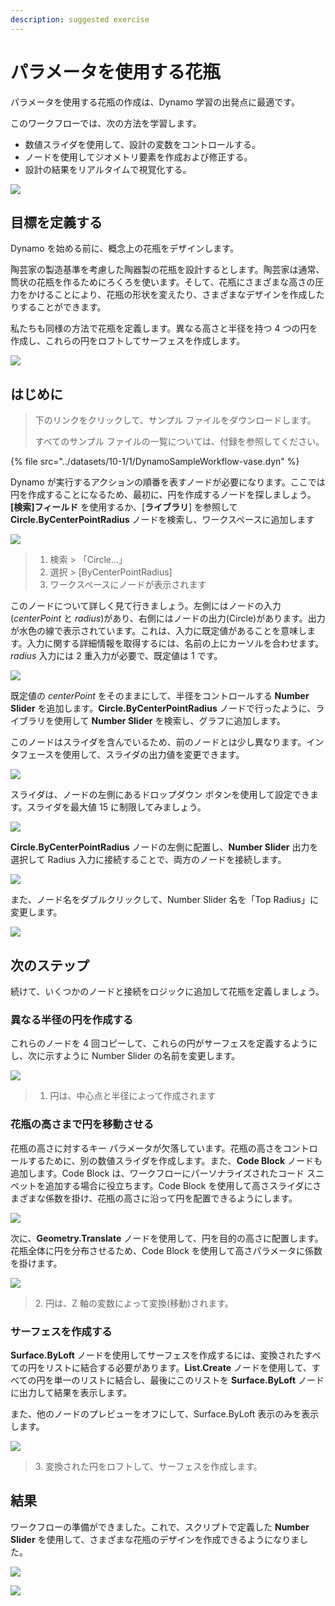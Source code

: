 ```yaml
---
description: suggested exercise
---
```


# パラメータを使用する花瓶

パラメータを使用する花瓶の作成は、Dynamo 学習の出発点に最適です。

このワークフローでは、次の方法を学習します。

* 数値スライダを使用して、設計の変数をコントロールする。
* ノードを使用してジオメトリ要素を作成および修正する。
* 設計の結果をリアルタイムで視覚化する。

![](<../images/10-1/1/vase1 (3).gif>)

## 目標を定義する

Dynamo を始める前に、概念上の花瓶をデザインします。

陶芸家の製造基準を考慮した陶器製の花瓶を設計するとします。陶芸家は通常、筒状の花瓶を作るためにろくろを使います。そして、花瓶にさまざまな高さの圧力をかけることにより、花瓶の形状を変えたり、さまざまなデザインを作成したりすることができます。

私たちも同様の方法で花瓶を定義します。異なる高さと半径を持つ 4 つの円を作成し、これらの円をロフトしてサーフェスを作成します。

![](../images/10-1/1/vase2.png)

## はじめに

> 下のリンクをクリックして、サンプル ファイルをダウンロードします。
>
> すべてのサンプル ファイルの一覧については、付録を参照してください。

{% file src="../datasets/10-1/1/DynamoSampleWorkflow-vase.dyn" %}

Dynamo が実行するアクションの順番を表すノードが必要になります。ここでは円を作成することになるため、最初に、円を作成するノードを探しましょう。**[検索]フィールド** を使用するか、[**ライブラリ**] を参照して **Circle.ByCenterPointRadius** ノードを検索し、ワークスペースに追加します

![](../images/10-1/1/vase8.png)

> 1. 検索 > 「Circle...」
> 2. 選択 > [ByCenterPointRadius]
> 3. ワークスペースにノードが表示されます

このノードについて詳しく見て行きましょう。左側にはノードの入力(_centerPoint_ と _radius_)があり、右側にはノードの出力(Circle)があります。出力が水色の線で表示されています。これは、入力に既定値があることを意味します。入力に関する詳細情報を取得するには、名前の上にカーソルを合わせます。_radius_ 入力には 2 重入力が必要で、既定値は 1 です。

![](../images/10-1/1/vase10.png)

既定値の _centerPoint_ をそのままにして、半径をコントロールする **Number Slider** を追加します。**Circle.ByCenterPointRadius** ノードで行ったように、ライブラリを使用して **Number Slider** を検索し、グラフに追加します。

このノードはスライダを含んでいるため、前のノードとは少し異なります。インタフェースを使用して、スライダの出力値を変更できます。

![](<../images/10-1/1/vase13 (1).gif>)

スライダは、ノードの左側にあるドロップダウン ボタンを使用して設定できます。スライダを最大値 15 に制限してみましょう。

![](../images/10-1/1/vase11.png)

**Circle.ByCenterPointRadius** ノードの左側に配置し、**Number Slider** 出力を選択して Radius 入力に接続することで、両方のノードを接続します。

![](../images/10-1/1/vase12.png)

また、ノード名をダブルクリックして、Number Slider 名を「Top Radius」に変更します。

![](../images/10-1/1/vase14.png)

## 次のステップ

続けて、いくつかのノードと接続をロジックに追加して花瓶を定義しましょう。

### 異なる半径の円を作成する

これらのノードを 4 回コピーして、これらの円がサーフェスを定義するようにし、次に示すように Number Slider の名前を変更します。

![](<../images/10-1/1/vase4 (1) (1).png>)

> 1. 円は、中心点と半径によって作成されます

### 花瓶の高さまで円を移動させる

花瓶の高さに対するキー パラメータが欠落しています。花瓶の高さをコントロールするために、別の数値スライダを作成します。また、**Code Block** ノードも追加します。Code Block は、ワークフローにパーソナライズされたコード スニペットを追加する場合に役立ちます。Code Block を使用して高さスライダにさまざまな係数を掛け、花瓶の高さに沿って円を配置できるようにします。

![](<../images/10-1/1/vase15 (1).png>)

次に、**Geometry.Translate** ノードを使用して、円を目的の高さに配置します。花瓶全体に円を分布させるため、Code Block を使用して高さパラメータに係数を掛けます。

![](../images/10-1/1/vase5.png)

> 2\. 円は、Z 軸の変数によって変換(移動)されます。

### サーフェスを作成する

**Surface.ByLoft** ノードを使用してサーフェスを作成するには、変換されたすべての円をリストに結合する必要があります。**List.Create** ノードを使用して、すべての円を単一のリストに結合し、最後にこのリストを **Surface.ByLoft** ノードに出力して結果を表示します。

また、他のノードのプレビューをオフにして、Surface.ByLoft 表示のみを表示します。

![](<../images/10-1/1/vase6 (1) (1).png>)

> 3\. 変換された円をロフトして、サーフェスを作成します。

## 結果

ワークフローの準備ができました。これで、スクリプトで定義した **Number Slider** を使用して、さまざまな花瓶のデザインを作成できるようになりました。

![](<../images/10-1/1/vase1 (3).gif>)

![](../images/10-1/1/vase7.png)
